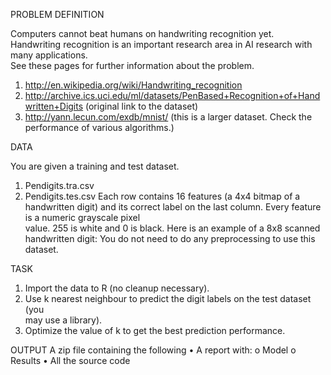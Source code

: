 
PROBLEM	DEFINITION

Computers	cannot	beat	humans	on	handwriting	recognition	yet.	Handwriting	
recognition	is	an	important	research	area	in	AI	research	with	many	applications.	
See	these	pages	for	further	information	about	the	problem.
1. http://en.wikipedia.org/wiki/Handwriting_recognition
2. http://archive.ics.uci.edu/ml/datasets/PenBased+Recognition+of+Handwritten+Digits
(original	link	to	the	dataset)
3. http://yann.lecun.com/exdb/mnist/ (this	is	a	larger	dataset.	Check	the	
performance	of	various	algorithms.)

DATA

You	are	given	a	training	and	test	dataset.	
1. Pendigits.tra.csv
2. Pendigits.tes.csv
Each	row	contains	16	features	(a	4x4 bitmap	of	a	handwritten	digit) and	its
correct label on	the	last	column.	Every	feature	is	a numeric	grayscale	pixel	
value.	255	is	white	and	0	is	black.	Here	is	an	example	of	a	8x8	scanned	
handwritten	digit:
You do	not	need	to	do	any	preprocessing	to	use	this	dataset.

TASK

1. Import	the	data	to	R	(no	cleanup	necessary).		
2. Use	k	nearest	neighbour	to	predict	the	digit	labels	on	the	test	dataset (you	
may	use	a	library).
3. Optimize	the	value	of	k	to	get	the	best	prediction	performance.

OUTPUT
A	zip	file	containing	the	following
• A	report	with:
o Model
o Results
• All	the	source	code
